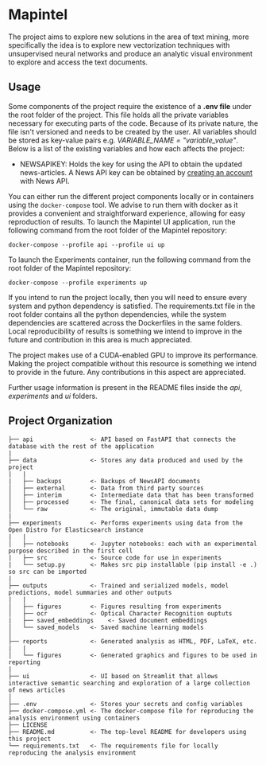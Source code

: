 # Mapintel

The project aims to explore new solutions in the area of text mining, more specifically the idea is to explore new vectorization techniques with unsupervised neural networks and produce an analytic visual environment to explore and access the text documents.

## Usage

Some components of the project require the existence of a **.env file** under the root folder of the project. This file holds all the private variables necessary for executing parts of the code. Because of its private nature, the file isn't versioned and needs to be created by the user. All variables should be stored as key-value pairs e.g. *VARIABLE_NAME = "variable_value"*. Below is a list of the existing variables and how each affects the project:

- NEWSAPIKEY: Holds the key for using the API to obtain the updated news-articles. A News API key can be obtained by [creating an account](https://newsapi.org/register) with News API. 

You can either run the different project components locally or in containers using the `docker-compose` tool. We advise to run them with docker as it provides a convenient and straightforward experience, allowing for easy reproduction of results. To launch the Mapintel UI application, run the following command from the root folder of the Mapintel repository:
```
docker-compose --profile api --profile ui up
```
To launch the Experiments container, run the following command from the root folder of the Mapintel repository:
```
docker-compose --profile experiments up
```

If you intend to run the project locally, then you will need to ensure every system and python dependency is satisfied. The requirements.txt file in the root folder contains all the python dependencies, while the system dependencies are scattered across the Dockerfiles in the same folders. Local reproducibility of results is something we intend to improve in the future and contribution in this area is much appreciated.

The project makes use of a CUDA-enabled GPU to improve its performance. Making the project compatible without this resource is something we intend to provide in the future. Any contributions in this aspect are appreciated.

Further usage information is present in the README files inside the *api*, *experiments* and *ui* folders.

## Project Organization

    ├── api                <- API based on FastAPI that connects the database with the rest of the application
    |
    ├── data               <- Stores any data produced and used by the project
    |   |
    |   ├── backups        <- Backups of NewsAPI documents
    │   ├── external       <- Data from third party sources
    │   ├── interim        <- Intermediate data that has been transformed
    │   ├── processed      <- The final, canonical data sets for modeling
    │   └── raw            <- The original, immutable data dump
    |
    ├── experiments        <- Performs experiments using data from the Open Distro for Elasticsearch instance
    |   |
    │   ├── notebooks      <- Jupyter notebooks: each with an experimental purpose described in the first cell
    |   ├── src            <- Source code for use in experiments
    |   └── setup.py       <- Makes src pip installable (pip install -e .) so src can be imported
    |
    ├── outputs            <- Trained and serialized models, model predictions, model summaries and other outputs
    |   |
    │   ├── figures        <- Figures resulting from experiments
    │   ├── ocr            <- Optical Character Recognition ouptuts
    |   ├── saved_embeddings    <- Saved document embeddings 
    │   └── saved_models   <- Saved machine learning models
    │
    ├── reports            <- Generated analysis as HTML, PDF, LaTeX, etc.
    |   |
    │   └── figures        <- Generated graphics and figures to be used in reporting
    |
    ├── ui                 <- UI based on Streamlit that allows interactive semantic searching and exploration of a large collection of news articles
    │
    ├── .env               <- Stores your secrets and config variables
    ├── docker-compose.yml <- The docker-compose file for reproducing the analysis environment using containers
    ├── LICENSE
    ├── README.md          <- The top-level README for developers using this project
    └── requirements.txt   <- The requirements file for locally reproducing the analysis environment
